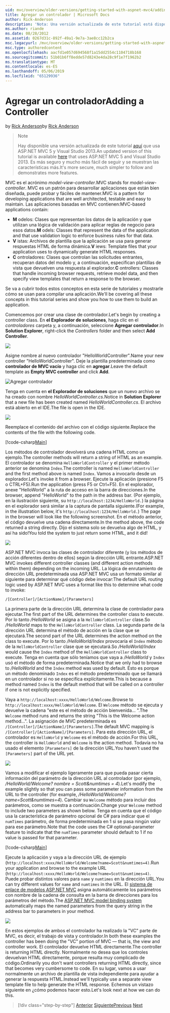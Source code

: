 ```yaml
---
uid: mvc/overview/older-versions/getting-started-with-aspnet-mvc4/adding-a-controller
title: Agregar un controlador | Microsoft Docs
author: Rick-Anderson
description: 'Nota: Una versión actualizada de este tutorial está disponible aquí que usa ASP.NET MVC 5 y Visual Studio 2013. Es más seguro y mucho más fácil de seguir y demostraciones...'
ms.author: riande
ms.date: 08/28/2012
ms.assetid: 0267d31c-892f-49a1-9e7a-3ae8cc12b2ca
msc.legacyurl: /mvc/overview/older-versions/getting-started-with-aspnet-mvc4/adding-a-controller
msc.type: authoredcontent
ms.openlocfilehash: aacfd1e057d694568f1a15dd2554c1104718b168
ms.sourcegitcommit: 51b01b6ff8edde57d8243e4da28c9f1e7f1962b2
ms.translationtype: MT
ms.contentlocale: es-ES
ms.lasthandoff: 05/06/2019
ms.locfileid: "65129936"
---
```

# <a name="adding-a-controller"></a><span data-ttu-id="47b7b-104">Agregar un controlador</span><span class="sxs-lookup"><span data-stu-id="47b7b-104">Adding a Controller</span></span>

<span data-ttu-id="47b7b-105">by [Rick Anderson]((https://twitter.com/RickAndMSFT))</span><span class="sxs-lookup"><span data-stu-id="47b7b-105">by [Rick Anderson]((https://twitter.com/RickAndMSFT))</span></span>

> > [!NOTE]
> > <span data-ttu-id="47b7b-106">Hay disponible una versión actualizada de este tutorial [aquí](../../getting-started/introduction/getting-started.md) que usa ASP.NET MVC 5 y Visual Studio 2013.</span><span class="sxs-lookup"><span data-stu-id="47b7b-106">An updated version of this tutorial is available [here](../../getting-started/introduction/getting-started.md) that uses ASP.NET MVC 5 and Visual Studio 2013.</span></span> <span data-ttu-id="47b7b-107">Es más seguro y mucho más fácil de seguir y se muestran las características más.</span><span class="sxs-lookup"><span data-stu-id="47b7b-107">It's more secure, much simpler to follow and demonstrates more features.</span></span>

<span data-ttu-id="47b7b-108">MVC es el acrónimo *model-view-controller*.</span><span class="sxs-lookup"><span data-stu-id="47b7b-108">MVC stands for *model-view-controller*.</span></span> <span data-ttu-id="47b7b-109">MVC es un patrón para desarrollar aplicaciones que están bien diseñada, puede probar y fáciles de mantener.</span><span class="sxs-lookup"><span data-stu-id="47b7b-109">MVC is a pattern for developing applications that are well architected, testable and easy to maintain.</span></span> <span data-ttu-id="47b7b-110">Las aplicaciones basadas en MVC contienen:</span><span class="sxs-lookup"><span data-stu-id="47b7b-110">MVC-based applications contain:</span></span>

- <span data-ttu-id="47b7b-111">**M** odelos: Clases que representan los datos de la aplicación y que utilizan una lógica de validación para aplicar reglas de negocio para esos datos.</span><span class="sxs-lookup"><span data-stu-id="47b7b-111">**M** odels: Classes that represent the data of the application and that use validation logic to enforce business rules for that data.</span></span>
- <span data-ttu-id="47b7b-112">**V** istas: Archivos de plantilla que la aplicación se usa para generar respuestas HTML de forma dinámica.</span><span class="sxs-lookup"><span data-stu-id="47b7b-112">**V** iews: Template files that your application uses to dynamically generate HTML responses.</span></span>
- <span data-ttu-id="47b7b-113">**C** ontroladores: Clases que controlan las solicitudes entrantes, recuperan datos del modelo y, a continuación, especifican plantillas de vista que devuelven una respuesta al explorador.</span><span class="sxs-lookup"><span data-stu-id="47b7b-113">**C** ontrollers: Classes that handle incoming browser requests, retrieve model data, and then specify view templates that return a response to the browser.</span></span>

<span data-ttu-id="47b7b-114">Se va a cubrir todos estos conceptos en esta serie de tutoriales y mostrarle cómo se usan para compilar una aplicación.</span><span class="sxs-lookup"><span data-stu-id="47b7b-114">We'll be covering all these concepts in this tutorial series and show you how to use them to build an application.</span></span>

<span data-ttu-id="47b7b-115">Comencemos por crear una clase de controlador.</span><span class="sxs-lookup"><span data-stu-id="47b7b-115">Let's begin by creating a controller class.</span></span> <span data-ttu-id="47b7b-116">En **el Explorador de soluciones**, haga clic en el *controladores* carpeta y, a continuación, seleccione **Agregar controlador**.</span><span class="sxs-lookup"><span data-stu-id="47b7b-116">In **Solution Explorer**, right-click the *Controllers* folder and then select **Add Controller**.</span></span>

![](adding-a-controller/_static/image1.png)

<span data-ttu-id="47b7b-117">Asigne nombre al nuevo controlador &quot;HelloWorldController&quot;.</span><span class="sxs-lookup"><span data-stu-id="47b7b-117">Name your new controller &quot;HelloWorldController&quot;.</span></span> <span data-ttu-id="47b7b-118">Deje la plantilla predeterminada como **controlador de MVC vacío** y haga clic en **agregar**.</span><span class="sxs-lookup"><span data-stu-id="47b7b-118">Leave the default template as **Empty MVC controller** and click **Add**.</span></span>

![Agregar controlador](adding-a-controller/_static/image2.png)

<span data-ttu-id="47b7b-120">Tenga en cuenta en **el Explorador de soluciones** que un nuevo archivo se ha creado con nombre *HelloWorldController.cs*.</span><span class="sxs-lookup"><span data-stu-id="47b7b-120">Notice in **Solution Explorer** that a new file has been created named *HelloWorldController.cs*.</span></span> <span data-ttu-id="47b7b-121">El archivo está abierto en el IDE.</span><span class="sxs-lookup"><span data-stu-id="47b7b-121">The file is open in the IDE.</span></span>

![](adding-a-controller/_static/image3.png)

<span data-ttu-id="47b7b-122">Reemplace el contenido del archivo con el código siguiente.</span><span class="sxs-lookup"><span data-stu-id="47b7b-122">Replace the contents of the file with the following code.</span></span>

[!code-csharp[Main](adding-a-controller/samples/sample1.cs)]

<span data-ttu-id="47b7b-123">Los métodos de controlador devolverá una cadena HTML como un ejemplo.</span><span class="sxs-lookup"><span data-stu-id="47b7b-123">The controller methods will return a string of HTML as an example.</span></span> <span data-ttu-id="47b7b-124">El controlador se denomina `HelloWorldController` y el primer método anterior se denomina `Index`.</span><span class="sxs-lookup"><span data-stu-id="47b7b-124">The controller is named `HelloWorldController` and the first method above is named `Index`.</span></span> <span data-ttu-id="47b7b-125">Vamos a invocarlo desde un explorador.</span><span class="sxs-lookup"><span data-stu-id="47b7b-125">Let's invoke it from a browser.</span></span> <span data-ttu-id="47b7b-126">Ejecute la aplicación (presione F5 o CTRL+F5).</span><span class="sxs-lookup"><span data-stu-id="47b7b-126">Run the application (press F5 or Ctrl+F5).</span></span> <span data-ttu-id="47b7b-127">En el explorador, anexe &quot;HelloWorld&quot; a la ruta de acceso en la barra de direcciones.</span><span class="sxs-lookup"><span data-stu-id="47b7b-127">In the browser, append &quot;HelloWorld&quot; to the path in the address bar.</span></span> <span data-ttu-id="47b7b-128">(Por ejemplo, en la ilustración siguiente, su `http://localhost:1234/HelloWorld.`) la página en el explorador será similar a la captura de pantalla siguiente.</span><span class="sxs-lookup"><span data-stu-id="47b7b-128">(For example, in the illustration below, it's `http://localhost:1234/HelloWorld.`) The page in the browser will look like the following screenshot.</span></span> <span data-ttu-id="47b7b-129">En el método anterior, el código devuelve una cadena directamente.</span><span class="sxs-lookup"><span data-stu-id="47b7b-129">In the method above, the code returned a string directly.</span></span> <span data-ttu-id="47b7b-130">Dijo el sistema solo se devuelva algo de HTML, y así ha sido!</span><span class="sxs-lookup"><span data-stu-id="47b7b-130">You told the system to just return some HTML, and it did!</span></span>

![](adding-a-controller/_static/image4.png)

<span data-ttu-id="47b7b-131">ASP.NET MVC invoca las clases de controlador diferente (y los métodos de acción diferentes dentro de ellos) según la dirección URL entrante.</span><span class="sxs-lookup"><span data-stu-id="47b7b-131">ASP.NET MVC invokes different controller classes (and different action methods within them) depending on the incoming URL.</span></span> <span data-ttu-id="47b7b-132">La lógica de enrutamiento de dirección URL predeterminada usa ASP.NET MVC usa un formato similar al siguiente para determinar qué código debe invocar:</span><span class="sxs-lookup"><span data-stu-id="47b7b-132">The default URL routing logic used by ASP.NET MVC uses a format like this to determine what code to invoke:</span></span>

`/[Controller]/[ActionName]/[Parameters]`

<span data-ttu-id="47b7b-133">La primera parte de la dirección URL determina la clase de controlador para ejecutar.</span><span class="sxs-lookup"><span data-stu-id="47b7b-133">The first part of the URL determines the controller class to execute.</span></span> <span data-ttu-id="47b7b-134">Por lo tanto */HelloWorld* se asigna a la `HelloWorldController` clase.</span><span class="sxs-lookup"><span data-stu-id="47b7b-134">So */HelloWorld* maps to the `HelloWorldController` class.</span></span> <span data-ttu-id="47b7b-135">La segunda parte de la dirección URL determina el método de acción en la clase que se ejecutará.</span><span class="sxs-lookup"><span data-stu-id="47b7b-135">The second part of the URL determines the action method on the class to execute.</span></span> <span data-ttu-id="47b7b-136">Por lo tanto */HelloWorld/Index* provocaría el `Index` método de la `HelloWorldController` clase que se ejecutará.</span><span class="sxs-lookup"><span data-stu-id="47b7b-136">So */HelloWorld/Index* would cause the `Index` method of the `HelloWorldController` class to execute.</span></span> <span data-ttu-id="47b7b-137">Tenga en cuenta que sólo teníamos que vaya a */HelloWorld* y `Index` usó el método de forma predeterminada.</span><span class="sxs-lookup"><span data-stu-id="47b7b-137">Notice that we only had to browse to */HelloWorld* and the `Index` method was used by default.</span></span> <span data-ttu-id="47b7b-138">Esto es porque un método denominado `Index` es el método predeterminado que se llamará en un controlador si no se especifica explícitamente.</span><span class="sxs-lookup"><span data-stu-id="47b7b-138">This is because a method named `Index` is the default method that will be called on a controller if one is not explicitly specified.</span></span>

<span data-ttu-id="47b7b-139">Vaya a `http://localhost:xxxx/HelloWorld/Welcome`.</span><span class="sxs-lookup"><span data-stu-id="47b7b-139">Browse to `http://localhost:xxxx/HelloWorld/Welcome`.</span></span> <span data-ttu-id="47b7b-140">El `Welcome` método se ejecuta y devuelve la cadena &quot;este es el método de acción bienvenida... &quot;.</span><span class="sxs-lookup"><span data-stu-id="47b7b-140">The `Welcome` method runs and returns the string &quot;This is the Welcome action method...&quot;.</span></span> <span data-ttu-id="47b7b-141">La asignación de MVC predeterminada es `/[Controller]/[ActionName]/[Parameters]`.</span><span class="sxs-lookup"><span data-stu-id="47b7b-141">The default MVC mapping is `/[Controller]/[ActionName]/[Parameters]`.</span></span> <span data-ttu-id="47b7b-142">Para esta dirección URL, el controlador es `HelloWorld` y `Welcome` es el método de acción.</span><span class="sxs-lookup"><span data-stu-id="47b7b-142">For this URL, the controller is `HelloWorld` and `Welcome` is the action method.</span></span> <span data-ttu-id="47b7b-143">Todavía no ha usado el elemento `[Parameters]` de la dirección URL.</span><span class="sxs-lookup"><span data-stu-id="47b7b-143">You haven't used the `[Parameters]` part of the URL yet.</span></span>

![](adding-a-controller/_static/image5.png)

<span data-ttu-id="47b7b-144">Vamos a modificar el ejemplo ligeramente para que pueda pasar cierta información del parámetro de la dirección URL al controlador (por ejemplo, */HelloWorld/Welcome? nombre = Scott&amp;numtimes = 4*).</span><span class="sxs-lookup"><span data-stu-id="47b7b-144">Let's modify the example slightly so that you can pass some parameter information from the URL to the controller (for example, */HelloWorld/Welcome?name=Scott&amp;numtimes=4*).</span></span> <span data-ttu-id="47b7b-145">Cambiar su `Welcome` método para incluir dos parámetros, como se muestra a continuación.</span><span class="sxs-lookup"><span data-stu-id="47b7b-145">Change your `Welcome` method to include two parameters as shown below.</span></span> <span data-ttu-id="47b7b-146">Tenga en cuenta que el código usa la característica de parámetro opcional de C# para indicar que el `numTimes` parámetro, de forma predeterminada en 1 si se pasa ningún valor para ese parámetro.</span><span class="sxs-lookup"><span data-stu-id="47b7b-146">Note that the code uses the C# optional-parameter feature to indicate that the `numTimes` parameter should default to 1 if no value is passed for that parameter.</span></span>

[!code-csharp[Main](adding-a-controller/samples/sample2.cs)]

<span data-ttu-id="47b7b-147">Ejecute la aplicación y vaya a la dirección URL de ejemplo (`http://localhost:xxxx/HelloWorld/Welcome?name=Scott&numtimes=4)`.</span><span class="sxs-lookup"><span data-stu-id="47b7b-147">Run your application and browse to the example URL (`http://localhost:xxxx/HelloWorld/Welcome?name=Scott&numtimes=4)`.</span></span> <span data-ttu-id="47b7b-148">Puede probar distintos valores para `name` y `numtimes` en la dirección URL.</span><span class="sxs-lookup"><span data-stu-id="47b7b-148">You can try different values for `name` and `numtimes` in the URL.</span></span> <span data-ttu-id="47b7b-149">El [sistema de enlace de modelos ASP.NET MVC](http://odetocode.com/Blogs/scott/archive/2009/04/27/6-tips-for-asp-net-mvc-model-binding.aspx) asigna automáticamente los parámetros con nombre de la cadena de consulta en la barra de direcciones para los parámetros del método.</span><span class="sxs-lookup"><span data-stu-id="47b7b-149">The [ASP.NET MVC model binding system](http://odetocode.com/Blogs/scott/archive/2009/04/27/6-tips-for-asp-net-mvc-model-binding.aspx) automatically maps the named parameters from the query string in the address bar to parameters in your method.</span></span>

![](adding-a-controller/_static/image6.png)

<span data-ttu-id="47b7b-150">En estos ejemplos de ambos el controlador ha realizado la &quot;VC&quot; parte de MVC, es decir, el trabajo de vista y controlador.</span><span class="sxs-lookup"><span data-stu-id="47b7b-150">In both these examples the controller has been doing the &quot;VC&quot; portion of MVC — that is, the view and controller work.</span></span> <span data-ttu-id="47b7b-151">El controlador devuelve HTML directamente.</span><span class="sxs-lookup"><span data-stu-id="47b7b-151">The controller is returning HTML directly.</span></span> <span data-ttu-id="47b7b-152">Normalmente no desea que los controles devuelvan HTML directamente, porque resulta muy complicado de código.</span><span class="sxs-lookup"><span data-stu-id="47b7b-152">Ordinarily you don't want controllers returning HTML directly, since that becomes very cumbersome to code.</span></span> <span data-ttu-id="47b7b-153">En su lugar, vamos a usar normalmente un archivo de plantilla de vista independiente para ayudar a generar la respuesta HTML.</span><span class="sxs-lookup"><span data-stu-id="47b7b-153">Instead we'll typically use a separate view template file to help generate the HTML response.</span></span> <span data-ttu-id="47b7b-154">Echemos un vistazo siguiente en ¿cómo podemos hacer esto.</span><span class="sxs-lookup"><span data-stu-id="47b7b-154">Let's look next at how we can do this.</span></span>

> [!div class="step-by-step"]
> <span data-ttu-id="47b7b-155">[Anterior](intro-to-aspnet-mvc-4.md)
> [Siguiente](adding-a-view.md)</span><span class="sxs-lookup"><span data-stu-id="47b7b-155">[Previous](intro-to-aspnet-mvc-4.md)
[Next](adding-a-view.md)</span></span>
